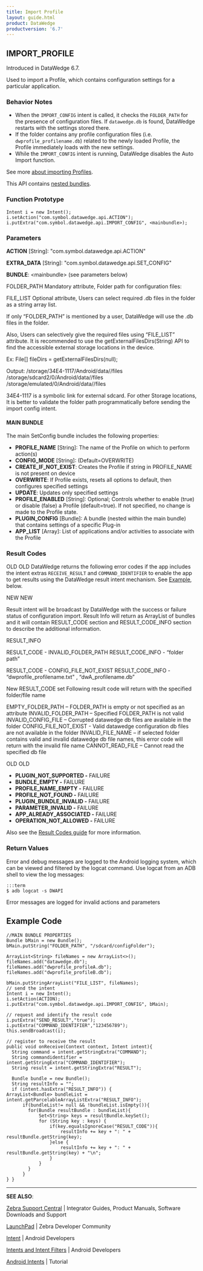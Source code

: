 ```yaml
---
title: Import Profile 
layout: guide.html
product: DataWedge
productversion: '6.7'
---
```


## IMPORT_PROFILE

Introduced in DataWedge 6.7.

Used to import a Profile, which contains configuration settings for a particular application. 

### Behavior Notes

* When the `IMPORT_CONFIG` intent is called, it checks the `FOLDER_PATH` for the presence of configuration files. If `datawedge.db` is found, DataWedge restarts with the settings stored there. 
* If the folder contains any profile configuration files (i.e. `dwprofile_profilename.db`) related to the newly loaded Profile, the Profile immediately loads with the new settings.
* While the `IMPORT_CONFIG` intent is running, DataWedge disables the Auto Import function. 

See more [about importing Profiles](../settings/#importaprofile). 

This API contains [nested bundles](../overview/#nestedbundles). 

### Function Prototype

	Intent i = new Intent();
	i.setAction("com.symbol.datawedge.api.ACTION");
	i.putExtra("com.symbol.datawedge.api.IMPORT_CONFIG", <mainbundle>);

### Parameters

**ACTION** [String]: "com.symbol.datawedge.api.ACTION"

**EXTRA_DATA** [String]: "com.symbol.datawedge.api.SET_CONFIG"

**BUNDLE**: &lt;mainbundle&gt; (see parameters below)

FOLDER_PATH
Mandatory attribute, <String>
Folder path for configuration files:


FILE_LIST
Optional attribute, <String array list>
Users can select required .db files in the folder
as a string array list.

If only “FOLDER_PATH” is mentioned by a user, DataWedge will use the .db files in the folder. 

Also, Users can selectively give the required files using “FILE_LIST” attribute.
It is recommended to use the getExternalFilesDirs(String) API to find the accessible external storage locations in the device.

Ex:
File[] fileDirs = getExternalFilesDirs(null);

Output:
/storage/34E4-1117/Android/data/<PackageName>/files
/storage/sdcard2/0/Android/data/<PackageName>/files
/storage/emulated/0/Android/data/<PackageName>/files


34E4-1117 is a symbolic link for external sdcard.
For other Storage locations, It is better to validate the folder path programmatically before sending the import config intent.





#### MAIN BUNDLE
The main SetConfig bundle includes the following properties:

* **PROFILE_NAME** [String]: The name of the Profile on which to perform action(s)
* **CONFIG_MODE** [String]: (Default=OVERWRITE)
 * **CREATE_IF_NOT_EXIST**: Creates the Profile if string in PROFILE_NAME is not present on device 
 * **OVERWRITE**: If Profile exists, resets all options to default, then configures specified settings
 * **UPDATE**: Updates only specified settings
* **PROFILE_ENABLED** [String]: Optional; Controls whether to enable (true) or disable (false) a Profile (default=true). If not specified, no change is made to the Profile state.
* **PLUGIN_CONFIG** [Bundle]: A bundle (nested within the main bundle) that contains settings of a specific Plug-in
* **APP_LIST** [Array]: List of applications and/or activities to associate with the Profile

### Result Codes

OLD OLD
DataWedge returns the following error codes if the app includes the intent extras `RECEIVE_RESULT` and `COMMAND_IDENTIFIER` to enable the app to get results using the DataWedge result intent mechanism. See [Example](#example), below. 

NEW NEW

Result intent will be broadcast by DataWedge with the success or failure status of configuration import. Result Info will return as ArrayList of bundles and it will contain RESULT_CODE section and RESULT_CODE_INFO section to describe the additional information.

RESULT_INFO


RESULT_CODE - INVALID_FOLDER_PATH
RESULT_CODE_INFO - “folder path”

RESULT_CODE - CONFIG_FILE_NOT_EXIST
RESULT_CODE_INFO - “dwprofile_profilename.txt" , “dwA_profilename.db”

New RESULT_CODE set
Following result code will return with the specified folder/file name

EMPTY_FOLDER_PATH – FOLDER_PATH is empty or not specified as an attribute
INVALID_FOLDER_PATH – Specified FOLDER_PATH is not valid
INVALID_CONFIG_FILE – Corrupted datawedge db files are available in the folder
CONFIG_FILE_NOT_EXIST - Valid datawedge configuration db files are not available in the folder
INVALID_FILE_NAME – if selected folder contains valid and invalid datawedge db file names, this error code will return with the invalid file name
CANNOT_READ_FILE – Cannot read the specified db file

OLD OLD
* **PLUGIN_NOT_SUPPORTED -** FAILURE
* **BUNDLE_EMPTY -** FAILURE 
* **PROFILE_NAME_EMPTY -** FAILURE
* **PROFILE_NOT_FOUND -** FAILURE
* **PLUGIN_BUNDLE_INVALID -** FAILURE
* **PARAMETER_INVALID -** FAILURE 
* **APP_ALREADY_ASSOCIATED -** FAILURE
* **OPERATION_NOT_ALLOWED -** FAILURE

Also see the [Result Codes guide](../resultinfo) for more information.  

### Return Values

Error and debug messages are logged to the Android logging system, which can be viewed and filtered by the logcat command. Use logcat from an ADB shell to view the log messages:

	:::term
	$ adb logcat -s DWAPI

Error messages are logged for invalid actions and parameters

## Example Code
	
	//MAIN BUNDLE PROPERTIES
	Bundle bMain = new Bundle();
	bMain.putString("FOLDER_PATH", "/sdcard/configFolder");

	ArrayList<String> fileNames = new ArrayList<>();
	fileNames.add("datawedge.db");
	fileNames.add("dwprofile_profileA.db");
	fileNames.add("dwprofile_profileB.db");

	bMain.putStringArrayList("FILE_LIST", fileNames);
	// send the intent
	Intent i = new Intent();
	i.setAction(ACTION);
	i.putExtra("com.symbol.datawedge.api.IMPORT_CONFIG", bMain);

	// request and identify the result code
	i.putExtra("SEND_RESULT","true");
	i.putExtra("COMMAND_IDENTIFIER","123456789");
	this.sendBroadcast(i);

	// register to receive the result
	public void onReceive(Context context, Intent intent){
	  String command = intent.getStringExtra("COMMAND");
	  String commandidentifier = intent.getStringExtra("COMMAND_IDENTIFIER");
	  String result = intent.getStringExtra("RESULT");
	 
	  Bundle bundle = new Bundle();
	  String resultInfo = "";
	  if (intent.hasExtra("RESULT_INFO")) {
	ArrayList<Bundle> bundleList =        intent.getParcelableArrayListExtra("RESULT_INFO");                    
	      if(bundleList!= null && !bundleList.isEmpty()){
	        for(Bundle resultBundle : bundleList){
	            Set<String> keys = resultBundle.keySet();
	            for (String key : keys) {
	                if(key.equalsIgnoreCase("RESULT_CODE")){
	                    resultInfo += key + ": " + resultBundle.getString(key);
	                }else {
	                    resultInfo += key + ": " + resultBundle.getString(key) + "\n";
	                }
	            }
	        }
	      }
	} }


-----

**SEE ALSO**:

[Zebra Support Central](https://www.zebra.com/us/en/support-downloads.html) | Integrator Guides, Product Manuals, Software Downloads and Support

[LaunchPad](https://developer.zebra.com/welcome) | Zebra Developer Community

[Intent](https://developer.android.com/reference/android/content/Intent.html) | Android Developers

[Intents and Intent Filters](http://developer.android.com/guide/components/intents-filters.html) | Android Developers

[Android Intents](http://www.vogella.com/tutorials/AndroidIntent/article.html) | Tutorial
